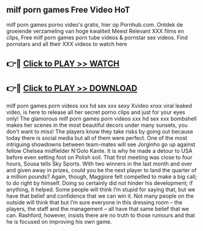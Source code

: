 ## milf porn games Free Video HoT 

milf porn games porno video's gratis, hier op Pornhub.com. Ontdek de groeiende verzameling van hoge kwaliteit Meest Relevant XXX films en clips,
Free milf porn games porn tube videos & pornstar sex videos. Find pornstars and all their XXX videos to watch here


## 👉🔴 [Click to PLAY >> WATCH](http://us.freeplayer.one?title=milf_porn_games&ref=16D)

## 👉🔴 [Click to PLAY >> DOWNLOAD](http://us.freeplayer.one?title=milf_porn_games&ref=16D)


milf porn games porn videos xxx hd sex xxx sexy Xvideo xnxx viral leaked video, is here to release all her secret porno clips and just for your eyes only! The glamorous milf porn games porn videos xxx hd sex xxx bombshell makes her scenes in the most beautiful decors under many sunsets, you don't want to miss! The players know they take risks by going out because today there is social media but all of them were perfect. One of the most intriguing showdowns between team-mates will see Jorginho go up against fellow Chelsea midfielder N'Golo Kante. It is why he made a detour to USA before even setting foot on Polish soil. That first meeting was close to four hours, Sousa tells Sky Sports. With two winners in the last month and over and given away in prizes, could you be the next player to land the quarter of a million pounds? Again, though, Maggiore felt compelled to make a big call; to do right by himself. Doing so certainly did not hinder his development; if anything, it helped. Some people will think I’m stupid for saying that, but we have that belief and confidence that we can win it. Not many people on the outside will think that but I’m sure everyone in this dressing room – the players, the staff and the management – all have that same belief that we can. Rashford, however, insists there are no truth to those rumours and that he is focused on improving his own game.